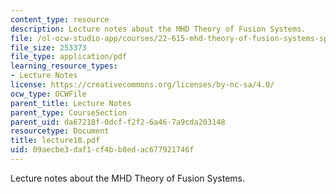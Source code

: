 ```yaml
---
content_type: resource
description: Lecture notes about the MHD Theory of Fusion Systems.
file: /ol-ocw-studio-app/courses/22-615-mhd-theory-of-fusion-systems-spring-2007/09aecbe3daf1cf4bb8edac677921746f_lecture18.pdf
file_size: 253373
file_type: application/pdf
learning_resource_types:
- Lecture Notes
license: https://creativecommons.org/licenses/by-nc-sa/4.0/
ocw_type: OCWFile
parent_title: Lecture Notes
parent_type: CourseSection
parent_uid: da67218f-0dcf-f2f2-6a46-7a9cda203148
resourcetype: Document
title: lecture18.pdf
uid: 09aecbe3-daf1-cf4b-b8ed-ac677921746f
---
```

Lecture notes about the MHD Theory of Fusion Systems.